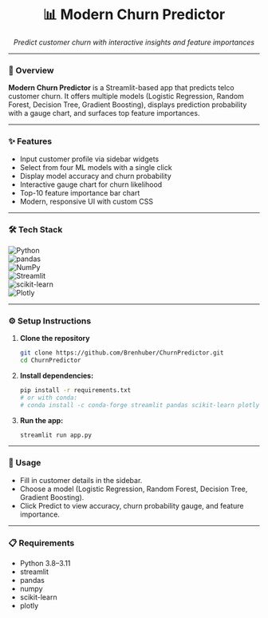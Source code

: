 <h1 align="center">📊 Modern Churn Predictor</h1>
<p align="center"><em>Predict customer churn with interactive insights and feature importances</em></p>

---

### 🚀 Overview

**Modern Churn Predictor** is a Streamlit-based app that predicts telco customer churn. It offers multiple models (Logistic Regression, Random Forest, Decision Tree, Gradient Boosting), displays prediction probability with a gauge chart, and surfaces top feature importances.

---

### ✨ Features

- Input customer profile via sidebar widgets  
- Select from four ML models with a single click  
- Display model accuracy and churn probability  
- Interactive gauge chart for churn likelihood  
- Top-10 feature importance bar chart  
- Modern, responsive UI with custom CSS  

---

### 🛠️ Tech Stack

![Python](https://img.shields.io/badge/Python-3.8%2B-blue?logo=python)  
![pandas](https://img.shields.io/badge/pandas-Data%20Handling-purple?logo=pandas)  
![NumPy](https://img.shields.io/badge/NumPy-Numerical%20Computing-blue?logo=numpy)  
![Streamlit](https://img.shields.io/badge/Streamlit-UI-red?logo=streamlit)  
![scikit-learn](https://img.shields.io/badge/scikit--learn-ML-blue?logo=scikit-learn)  
![Plotly](https://img.shields.io/badge/Plotly-Interactive%20Charts-orange?logo=plotly)

---

### ⚙️ Setup Instructions

1. **Clone the repository**
   ```bash
   git clone https://github.com/Brenhuber/ChurnPredictor.git
   cd ChurnPredictor
   ```
2. **Install dependencies:**
   ```bash
   pip install -r requirements.txt
   # or with conda:
   # conda install -c conda-forge streamlit pandas scikit-learn plotly numpy
   ```
3. **Run the app:**
   ```bash
   streamlit run app.py
   ```
   
---

### 🧭 Usage

- Fill in customer details in the sidebar.
- Choose a model (Logistic Regression, Random Forest, Decision Tree, Gradient Boosting).
- Click Predict to view accuracy, churn probability gauge, and feature importance.

---

### 📋 Requirements

- Python 3.8–3.11
- streamlit
- pandas
- numpy
- scikit-learn
- plotly